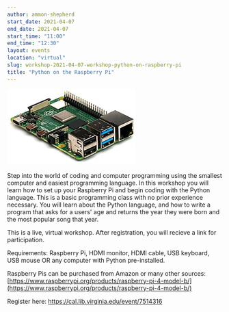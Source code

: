 ```yaml
---
author: ammon-shepherd
start_date: 2021-04-07
end_date: 2021-04-07
start_time: "11:00"
end_time: "12:30"
layout: events
location: "virtual"
slug: workshop-2021-04-07-workshop-python-on-raspberry-pi
title: "Python on the Raspberry Pi"
---
```


![Python on the Raspberry Pi](/assets/post-media/workshops/raspberry-pi.jpg)

Step into the world of coding and computer programming using the smallest computer and easiest programming language. In this workshop you will learn how to set up your Raspberry Pi and begin coding with the Python language. This is a basic programming class with no prior experience necessary. You will learn about the Python language, and how to write a program that asks for a users' age and returns the year they were born and the most popular song that year.

This is a live, virtual workshop. After registration, you will recieve a link for participation.

Requirements: Raspberry Pi, HDMI monitor, HDMI cable, USB keyboard, USB mouse OR any computer with Python pre-installed.

Raspberry Pis can be purchased from Amazon or many other sources: [https://www.raspberrypi.org/products/raspberry-pi-4-model-b/](https://www.raspberrypi.org/products/raspberry-pi-4-model-b/)

Register here: [https://cal.lib.virginia.edu/event/7514316 ](https://cal.lib.virginia.edu/event/7514316)
